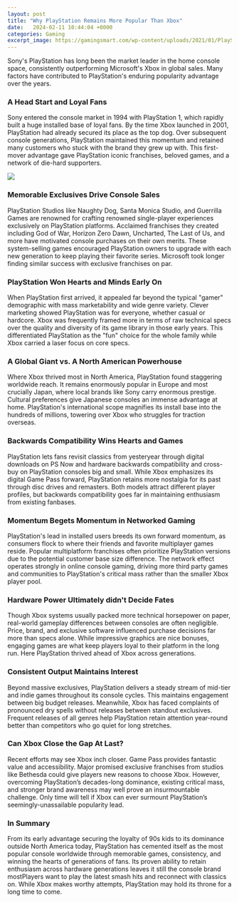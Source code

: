 ```yaml
---
layout: post
title: "Why PlayStation Remains More Popular Than Xbox"
date:   2024-02-11 10:44:04 +0000
categories: Gaming
excerpt_image: https://gamingsmart.com/wp-content/uploads/2021/01/PlayStation-Vs-Xbox-Market-Share-1024x576.png
---
```


Sony's PlayStation has long been the market leader in the home console space, consistently outperforming Microsoft's Xbox in global sales. Many factors have contributed to PlayStation's enduring popularity advantage over the years.
### A Head Start and Loyal Fans
Sony entered the console market in 1994 with PlayStation 1, which rapidly built a huge installed base of loyal fans. By the time Xbox launched in 2001, PlayStation had already secured its place as the top dog. Over subsequent console generations, PlayStation maintained this momentum and retained many customers who stuck with the brand they grew up with. This first-mover advantage gave PlayStation iconic franchises, beloved games, and a network of die-hard supporters.

![](https://gamingsmart.com/wp-content/uploads/2021/01/PlayStation-Vs-Xbox-Market-Share-1024x576.png)
### Memorable Exclusives Drive Console Sales   
PlayStation Studios like Naughty Dog, Santa Monica Studio, and Guerrilla Games are renowned for crafting renowned single-player experiences exclusively on PlayStation platforms. Acclaimed franchises they created including God of War, Horizon Zero Dawn, Uncharted, The Last of Us, and more have motivated console purchases on their own merits. These system-selling games encouraged PlayStation owners to upgrade with each new generation to keep playing their favorite series. Microsoft took longer finding similar success with exclusive franchises on par.
### PlayStation Won Hearts and Minds Early On
When PlayStation first arrived, it appealed far beyond the typical "gamer" demographic with mass marketability and wide genre variety. Clever marketing showed PlayStation was for everyone, whether casual or hardcore. Xbox was frequently framed more in terms of raw technical specs over the quality and diversity of its game library in those early years. This differentiated PlayStation as the "fun" choice for the whole family while Xbox carried a laser focus on core specs.
### A Global Giant vs. A North American Powerhouse  
Where Xbox thrived most in North America, PlayStation found staggering worldwide reach. It remains enormously popular in Europe and most crucially Japan, where local brands like Sony carry enormous prestige. Cultural preferences give Japanese consoles an immense advantage at home. PlayStation's international scope magnifies its install base into the hundreds of millions, towering over Xbox who struggles for traction overseas.
### Backwards Compatibility Wins Hearts and Games
PlayStation lets fans revisit classics from yesteryear through digital downloads on PS Now and hardware backwards compatibility and cross-buy on PlayStation consoles big and small. While Xbox emphasizes its digital Game Pass forward, PlayStation retains more nostalgia for its past through disc drives and remasters. Both models attract different player profiles, but backwards compatibility goes far in maintaining enthusiasm from existing fanbases.    
### Momentum Begets Momentum in Networked Gaming     
PlayStation's lead in installed users breeds its own forward momentum, as consumers flock to where their friends and favorite multiplayer games reside. Popular multiplatform franchises often prioritize PlayStation versions due to the potential customer base size difference. The network effect operates strongly in online console gaming, driving more third party games and communities to PlayStation's critical mass rather than the smaller Xbox player pool.
### Hardware Power Ultimately didn't Decide Fates  
Though Xbox systems usually packed more technical horsepower on paper, real-world gameplay differences between consoles are often negligible. Price, brand, and exclusive software influenced purchase decisions far more than specs alone. While impressive graphics are nice bonuses, engaging games are what keep players loyal to their platform in the long run. Here PlayStation thrived ahead of Xbox across generations.
### Consistent Output Maintains Interest   
Beyond massive exclusives, PlayStation delivers a steady stream of mid-tier and indie games throughout its console cycles. This maintains engagement between big budget releases. Meanwhile, Xbox has faced complaints of pronounced dry spells without releases between standout exclusives. Frequent releases of all genres help PlayStation retain attention year-round better than competitors who go quiet for long stretches.
### Can Xbox Close the Gap At Last?
Recent efforts may see Xbox inch closer. Game Pass provides fantastic value and accessibility. Major promised exclusive franchises from studios like Bethesda could give players new reasons to choose Xbox. However, overcoming PlayStation’s decades-long dominance, existing critical mass, and stronger brand awareness may well prove an insurmountable challenge. Only time will tell if Xbox can ever surmount PlayStation’s seemingly-unassailable popularity lead.
### In Summary
From its early advantage securing the loyalty of 90s kids to its dominance outside North America today, PlayStation has cemented itself as the most popular console worldwide through memorable games, consistency, and winning the hearts of generations of fans. Its proven ability to retain enthusiasm across hardware generations leaves it still the console brand mostPlayers want to play the latest smash hits and reconnect with classics on. While Xbox makes worthy attempts, PlayStation may hold its throne for a long time to come.